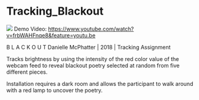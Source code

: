 # Tracking_Blackout

![](Tracking_Blackout/Documentation/Screenshot.png)
Demo Video: https://www.youtube.com/watch?v=frbWAHFnqe8&feature=youtu.be

B L A C K O U T
Danielle McPhatter | 2018 | Tracking Assignment

Tracks brightness by using the intensity of the red color value of the 
webcam feed to reveal blackout poetry selected at random from five different pieces. 

Installation requires a dark room and allows the participant to walk around with
a red lamp to uncover the poetry.

